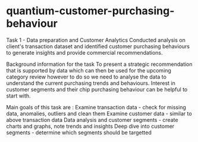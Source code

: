 # quantium-customer-purchasing-behaviour

Task 1 - Data preparation and Customer Analytics
Conducted analysis on client's transaction dataset and identified customer purchasing behaviours to generate insights and provide commercial recommendations.

Background information for the task
To present a strategic recommendation that is supported by data which can then be used for the upcoming category review however to do so we need to analyse the data to understand the current purchasing trends and behaviours. Interest in customer segments and their chip purchasing behaviour can be helpful to start with. 

Main goals of this task are :
Examine transaction data - check for missing data, anomalies, outliers and clean them
Examine customer data - similar to above transaction data
Data analysis and customer segments - create charts and graphs, note trends and insights
Deep dive into customer segments - determine which segments should be targetted

